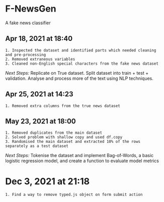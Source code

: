 # F-NewsGen

A fake news classifier

## Apr 18, 2021 at 18:40

    1. Inspected the dataset and identified parts which needed cleaning and pre-processing
    2. Removed extraneous variables
    3. Cleaned non-English special characters from the fake news dataset

_Next Steps:_
Replicate on True dataset. Split dataset into train + test + validation. Analyse and process more of the text using NLP techniques.

## Apr 25, 2021 at 14:23

    1. Removed extra columns from the true news dataset

## May 23, 2021 at 18:00

    1. Removed duplicates from the main dataset
    2. Solved problem with shallow copy and used df.copy
    3. Randomised the main dataset and extracted 10% of the rows separately as a test dataset

_Next Steps:_
Tokenise the dataset and implement Bag-of-Words, a basic logistic regression model, and create a function to evaluate model metrics

# Dec 3, 2021 at 21:18

    1. Find a way to remove typed.js object on form submit action